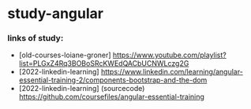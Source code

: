 # study-angular

### links of study:
- [old-courses-loiane-groner] https://www.youtube.com/playlist?list=PLGxZ4Rq3BOBoSRcKWEdQACbUCNWLczg2G
- [2022-linkedin-learning] https://www.linkedin.com/learning/angular-essential-training-2/components-bootstrap-and-the-dom
- [2022-linkedin-learning] (sourcecode) https://github.com/coursefiles/angular-essential-training

